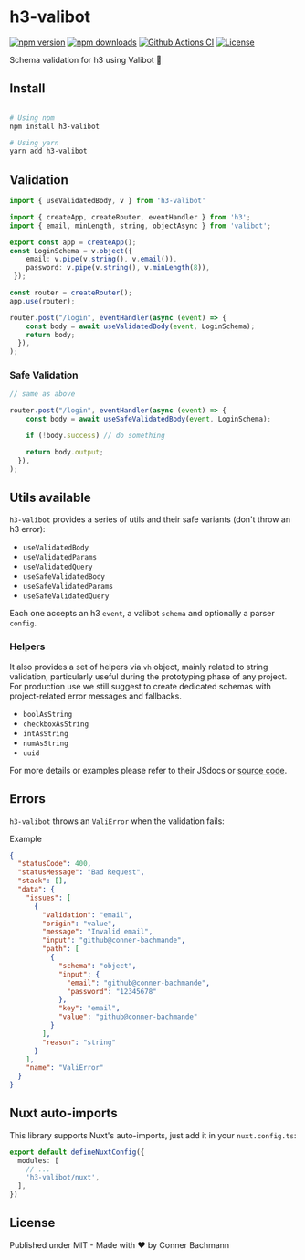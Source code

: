 # h3-valibot

[![npm version][npm-version-src]][npm-version-href]
[![npm downloads][npm-downloads-src]][npm-downloads-href]
[![Github Actions CI][github-actions-ci-src]][github-actions-ci-href]
[![License][license-src]][license-href]

Schema validation for h3 using Valibot 🤖

## Install

```sh

# Using npm
npm install h3-valibot

# Using yarn
yarn add h3-valibot
```

## Validation

```ts router.ts
import { useValidatedBody, v } from 'h3-valibot'

import { createApp, createRouter, eventHandler } from 'h3';
import { email, minLength, string, objectAsync } from 'valibot';

export const app = createApp();
const LoginSchema = v.object({
    email: v.pipe(v.string(), v.email()),
    password: v.pipe(v.string(), v.minLength(8)),
 });

const router = createRouter();
app.use(router);

router.post("/login", eventHandler(async (event) => {
    const body = await useValidatedBody(event, LoginSchema);
    return body;
  }),
);
```

### Safe Validation

```ts
// same as above

router.post("/login", eventHandler(async (event) => {
    const body = await useSafeValidatedBody(event, LoginSchema);

    if (!body.success) // do something

    return body.output;
  }),
);
```

## Utils available

`h3-valibot` provides a series of utils and their safe variants (don't throw an h3 error):

- `useValidatedBody`
- `useValidatedParams`
- `useValidatedQuery`
- `useSafeValidatedBody`
- `useSafeValidatedParams`
- `useSafeValidatedQuery`

Each one accepts an h3 `event`, a valibot `schema` and optionally a parser `config`.

### Helpers

It also provides a set of helpers via `vh` object, mainly related to string validation, particularly useful during the prototyping phase of any project. For production use we still suggest to create dedicated schemas with project-related error messages and fallbacks.

- `boolAsString`
- `checkboxAsString`
- `intAsString`
- `numAsString`
- `uuid`

For more details or examples please refer to their JSdocs or [source code](/src/core/schemas.ts).

## Errors

`h3-valibot` throws an `ValiError` when the validation fails:

Example
```json
{
  "statusCode": 400,
  "statusMessage": "Bad Request",
  "stack": [],
  "data": {
    "issues": [
      {
        "validation": "email",
        "origin": "value",
        "message": "Invalid email",
        "input": "github@conner-bachmande",
        "path": [
          {
            "schema": "object",
            "input": {
              "email": "github@conner-bachmande",
              "password": "12345678"
            },
            "key": "email",
            "value": "github@conner-bachmande"
          }
        ],
        "reason": "string"
      }
    ],
    "name": "ValiError"
  }
}
```

## Nuxt auto-imports

This library supports Nuxt's auto-imports, just add it in your `nuxt.config.ts`:

```ts
export default defineNuxtConfig({
  modules: [
    // ...
    'h3-valibot/nuxt',
  ],
})
```

## License

Published under MIT - Made with ❤️ by Conner Bachmann

<!-- Badges -->

[npm-version-src]: https://img.shields.io/npm/v/h3-valibot/latest.svg
[npm-version-href]: https://npmjs.com/package/h3-valibot
[npm-downloads-src]: https://img.shields.io/npm/dt/h3-valibot.svg
[npm-downloads-href]: https://npmjs.com/package/h3-valibot
[github-actions-ci-src]: https://github.com/intevel/h3-valibot/actions/workflows/ci.yml/badge.svg
[github-actions-ci-href]: https://github.com/intevel/h3-valibot/actions?query=workflow%3Aci
[license-src]: https://img.shields.io/npm/l/h3-valibot.svg
[license-href]: https://npmjs.com/package/h3-valibot
